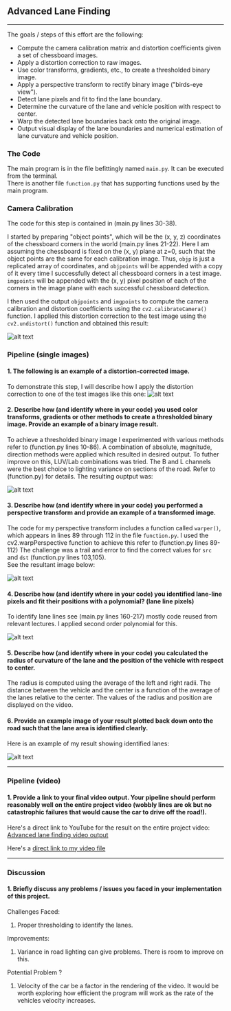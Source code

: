 ## Advanced Lane Finding

---

The goals / steps of this effort are the following:

* Compute the camera calibration matrix and distortion coefficients given a set of chessboard images.
* Apply a distortion correction to raw images.
* Use color transforms, gradients, etc., to create a thresholded binary image.
* Apply a perspective transform to rectify binary image ("birds-eye view").
* Detect lane pixels and fit to find the lane boundary.
* Determine the curvature of the lane and vehicle position with respect to center.
* Warp the detected lane boundaries back onto the original image.
* Output visual display of the lane boundaries and numerical estimation of lane curvature and vehicle position.

[//]: # (Image References)

[image1]: ./examples/undistort_output.png "Undistorted"
[image2]: ./test_images/test1.jpg "Road Transformed"
[image3]: ./examples/binary_combo_example.jpg "Binary Example"
[image4]: ./examples/warped_straight_lines.jpg "Warp Example"
[image5]: ./examples/color_fit_lines.jpg "Fit Visual"
[image6]: ./examples/example_output.jpg "Output"
[video1]: ./project_video.mp4 "Video"
[video2]: ./output.mp4 "Video Output Result"
[image7]: ./output_images/chessboard-original-undistorted.png "Chessboard Undistorted"
[image8]: ./output_images/source_highway_original_undistorted.png "Highway Undistorted"
[image9]: ./output_images/source_highway_thresholded_magnitude.png "Thresholded Magnitude"
[image10]: ./output_images/source_highway_undistorted_warped.png "Warped"
[image11]: ./output_images/polynomial.png "Second Order Polynomial"
[image12]: ./output_images/lane-lines.png "Lane Lines Identified"


### The Code
The main program is in the file befittingly named `main.py`.   It can be executed from the terminal.  
There is another file `function.py` that has supporting functions used by the main program.

### Camera Calibration

The code for this step is contained in (main.py lines 30-38).

I started by preparing "object points", which will be the (x, y, z) coordinates of the chessboard corners in the world (main.py lines 21-22).
Here I am assuming the chessboard is fixed on the (x, y) plane at z=0, such that the object points are the same for each calibration image.  Thus, `objp` is just a replicated array of coordinates, and `objpoints` will be appended with a copy of it every time I successfully detect all chessboard corners in a test image.  `imgpoints` will be appended with the (x, y) pixel position of each of the corners in the image plane with each successful chessboard detection.  

I then used the output `objpoints` and `imgpoints` to compute the camera calibration and distortion coefficients using the `cv2.calibrateCamera()` function.  I applied this distortion correction to the test image using the `cv2.undistort()` function and obtained this result:

![alt text][image7]



### Pipeline (single images)

#### 1. The following is an example of a distortion-corrected image.

To demonstrate this step, I will describe how I apply the distortion correction to one of the test images like this one:
![alt text][image8]

#### 2. Describe how (and identify where in your code) you used color transforms, gradients or other methods to create a thresholded binary image.  Provide an example of a binary image result.

To achieve a thresholded binary image I experimented with various methods refer to (function.py lines 10-86).
A combination of absolute, magnitude, direction methods were applied which resulted in desired output.
To futher improve on this, LUV/Lab combinations was tried.  The B and L channels were the best choice
to lighting variance on sections of the road.  Refer to (function.py) for details.
The resulting ouptput was:

![alt text][image9]

#### 3. Describe how (and identify where in your code) you performed a perspective transform and provide an example of a transformed image.

The code for my perspective transform includes a function called `warper()`, which appears in lines 89 through 112 in the file `function.py`.  I used the cv2.warpPerspective function to achieve this refer to (function.py lines 89-112)
The challenge was a trail and error to find the correct values for `src` and `dst` (function.py lines 103,105).  
See the resultant image below:

![alt text][image10]

#### 4. Describe how (and identify where in your code) you identified lane-line pixels and fit their positions with a polynomial? (lane line pixels)

To identify lane lines see (main.py lines 160-217) mostly code reused from relevant lectures.  I applied second order polynomial for this.

![alt text][image11]

#### 5. Describe how (and identify where in your code) you calculated the radius of curvature of the lane and the position of the vehicle with respect to center.

The radius is computed using the average of the left and right radii.
The distance between the vehicle and the center is a function of the average of the lanes relative to the center.
The values of the radius and position are displayed on the video.

#### 6. Provide an example image of your result plotted back down onto the road such that the lane area is identified clearly.

Here is an example of my result showing identified lanes:


![alt text][image12]

---

### Pipeline (video)

#### 1. Provide a link to your final video output.  Your pipeline should perform reasonably well on the entire project video (wobbly lines are ok but no catastrophic failures that would cause the car to drive off the road!).

Here's a direct link to YouTube for the result on the entire project video:  [Advanced lane finding video output](https://youtu.be/4kHg892OFAo)

Here's a [direct link to my video file](./output.mp4)


---

### Discussion

#### 1. Briefly discuss any problems / issues you faced in your implementation of this project.

Challenges Faced:
  1. Proper thresholding to identify the lanes.

Improvements:
  1. Variance in road lighting can give problems.  There is room to improve on this.

Potential Problem ?
  1.  Velocity of the car be a factor in the rendering of the video.  It would be worth exploring how efficient
      the program will work as the rate of the vehicles velocity increases.
